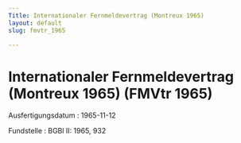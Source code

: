 ```yaml
---
Title: Internationaler Fernmeldevertrag (Montreux 1965)
layout: default
slug: fmvtr_1965

---
```


# Internationaler Fernmeldevertrag (Montreux 1965) (FMVtr 1965)

Ausfertigungsdatum
:   1965-11-12

Fundstelle
:   BGBl II: 1965, 932

